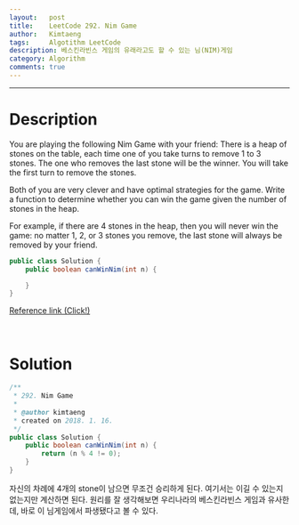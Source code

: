 ```yaml
---
layout:   post
title:    LeetCode 292. Nim Game
author:   Kimtaeng
tags: 	  Algotithm LeetCode
description: 베스킨라빈스 게임의 유래라고도 할 수 있는 님(NIM)게임
category: Algorithm
comments: true
---
```


<hr/>

# Description

You are playing the following Nim Game with your friend: There is a heap of stones on the table, each time one of you take turns to remove 1 to 3 stones. The one who removes the last stone will be the winner. You will take the first turn to remove the stones.

Both of you are very clever and have optimal strategies for the game. Write a function to determine whether you can win the game given the number of stones in the heap.

For example, if there are 4 stones in the heap, then you will never win the game: no matter 1, 2, or 3 stones you remove, the last stone will always be removed by your friend.

```java
public class Solution {
    public boolean canWinNim(int n) {

    }
}
```

<a href="https://leetcode.com/problems/nim-game/description/" target="_blank">Reference link (Click!)</a>

<br/>

# Solution

```java
/**
 * 292. Nim Game
 *
 * @author kimtaeng
 * created on 2018. 1. 16.
 */
public class Solution {
    public boolean canWinNim(int n) {
        return (n % 4 != 0);
    }
}
```

자신의 차례에 4개의 stone이 남으면 무조건 승리하게 된다. 여기서는 이길 수 있는지 없는지만 계산하면 된다.
원리를 잘 생각해보면 우리나라의 베스킨라빈스 게임과 유사한데, 바로 이 님게임에서 파생됐다고 볼 수 있다.